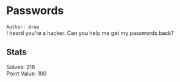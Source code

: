 # Passwords

`Author: dree`  
I heard you're a hacker. Can you help me get my passwords back?  

## Stats

Solves: 218  
Point Value: 100  


